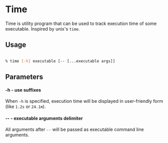 # Time

Time is utility program that can be used to track execution time of some executable. Inspired by unix's `time`.

## Usage

```bash

% time [-h] executable [-- [...executable args]]

```

## Parameters

#### -h - use suffixes

When `-h` is specified, execution time will be displayed in user-friendly form (like `1.2s` or `24.1m`).

#### -- - executable arguments delimiter

All arguments after `--` will be passed as executable command line arguments.


